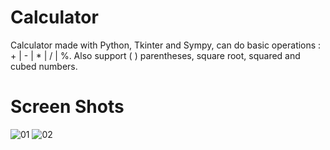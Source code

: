 # Calculator

Calculator made with Python, Tkinter and Sympy, can do basic operations : + | - | * | / | %.
Also support ( ) parentheses, square root, squared and cubed numbers.

# Screen Shots

![01](./screenshots/01,png)
![02](./screenshots/02,png)